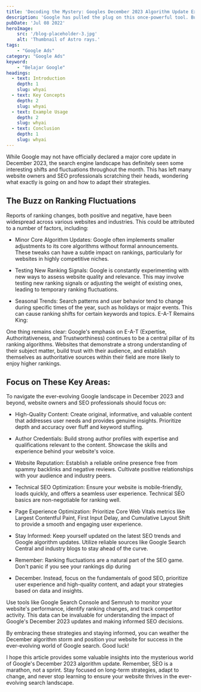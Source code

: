 ```yaml
---
title: 'Decoding the Mystery: Googles December 2023 Algorithm Update Explained'
description: 'Google has pulled the plug on this once-powerful tool. But why did they do it, and what does it mean for your ad campaigns?'
pubDate: 'Jul 08 2022'
heroImage: 
    src: '/blog-placeholder-3.jpg'
    alt: 'Thumbnail of Astro rays.'
tags: 
    - "Google Ads"
category: "Google Ads"
keyword: 
    - "Belajar Google"
headings:
  - text: Introduction
    depth: 1
    slug: whyai
  - text: Key Concepts
    depth: 2
    slug: whyai
  - text: Example Usage
    depth: 2
    slug: whyai
  - text: Conclusion
    depth: 1
    slug: whyai
---
```


While Google may not have officially declared a major core update in December 2023, the search engine landscape has definitely seen some interesting shifts and fluctuations throughout the month. This has left many website owners and SEO professionals scratching their heads, wondering what exactly is going on and how to adapt their strategies.

## The Buzz on Ranking Fluctuations

Reports of ranking changes, both positive and negative, have been widespread across various websites and industries. This could be attributed to a number of factors, including:

* Minor Core Algorithm Updates: Google often implements smaller adjustments to its core algorithms without formal announcements. These tweaks can have a subtle impact on rankings, particularly for websites in highly competitive niches.

* Testing New Ranking Signals: Google is constantly experimenting with new ways to assess website quality and relevance. This may involve testing new ranking signals or adjusting the weight of existing ones, leading to temporary ranking fluctuations.

* Seasonal Trends: Search patterns and user behavior tend to change during specific times of the year, such as holidays or major events. This can cause ranking shifts for certain keywords and topics.
E-A-T Remains King:

One thing remains clear: Google's emphasis on E-A-T (Expertise, Authoritativeness, and Trustworthiness) continues to be a central pillar of its ranking algorithms. Websites that demonstrate a strong understanding of their subject matter, build trust with their audience, and establish themselves as authoritative sources within their field are more likely to enjoy higher rankings.

## Focus on These Key Areas:

To navigate the ever-evolving Google landscape in December 2023 and beyond, website owners and SEO professionals should focus on:

* High-Quality Content: Create original, informative, and valuable content that addresses user needs and provides genuine insights. Prioritize depth and accuracy over fluff and keyword stuffing.

* Author Credentials: Build strong author profiles with expertise and qualifications relevant to the content. Showcase the skills and experience behind your website's voice.

* Website Reputation: Establish a reliable online presence free from spammy backlinks and negative reviews. Cultivate positive relationships with your audience and industry peers.

* Technical SEO Optimization: Ensure your website is mobile-friendly, loads quickly, and offers a seamless user experience. Technical SEO basics are non-negotiable for ranking well.

* Page Experience Optimization: Prioritize Core Web Vitals metrics like Largest Contentful Paint, First Input Delay, and Cumulative Layout Shift to provide a smooth and engaging user experience.

* Stay Informed: Keep yourself updated on the latest SEO trends and Google algorithm updates. Utilize reliable sources like Google Search Central and industry blogs to stay ahead of the curve.

* Remember: Ranking fluctuations are a natural part of the SEO game. Don't panic if you see your rankings dip during 

* December. Instead, focus on the fundamentals of good SEO, prioritize user experience and high-quality content, and adapt your strategies based on data and insights.

Use tools like Google Search Console and Semrush to monitor your website's performance, identify ranking changes, and track competitor activity. This data can be invaluable for understanding the impact of Google's December 2023 updates and making informed SEO decisions.

By embracing these strategies and staying informed, you can weather the December algorithm storm and position your website for success in the ever-evolving world of Google search. Good luck!

I hope this article provides some valuable insights into the mysterious world of Google's December 2023 algorithm update. Remember, SEO is a marathon, not a sprint. Stay focused on long-term strategies, adapt to change, and never stop learning to ensure your website thrives in the ever-evolving search landscape.
